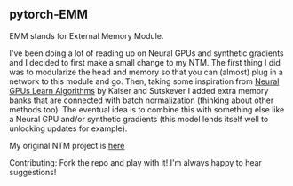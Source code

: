 ## pytorch-EMM ##

EMM stands for External Memory Module.

I've been doing a lot of reading up on Neural GPUs and synthetic gradients
and I decided to first make a small change to my NTM. The first thing
I did was to modularize the head and memory so that you can (almost)
plug in a network to this module and go. Then, taking some inspiration from
[Neural GPUs Learn Algorithms](https://arxiv.org/abs/1511.08228) by Kaiser and Sutskever
I added extra memory banks that are connected with batch normalization (thinking about other methods too). The 
eventual idea is to combine this with something else like a Neural GPU
and/or synthetic gradients (this model lends itself well to unlocking
updates for example).

My original NTM project is [here](https://github.com/bzcheeseman/pytorch-NTM)

Contributing: Fork the repo and play with it! I'm always happy to hear suggestions!